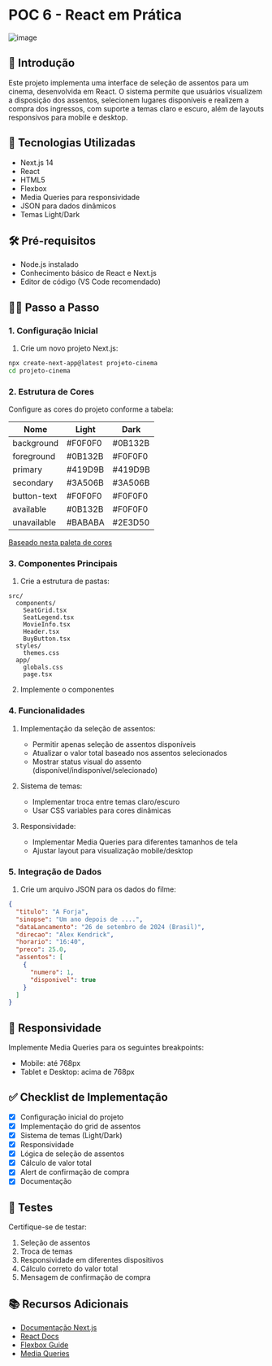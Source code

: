 # POC 6 - React em Prática

![image](https://github.com/user-attachments/assets/710da190-5544-46b5-baf5-b7191259d923)


## 📝 Introdução

Este projeto implementa uma interface de seleção de assentos para um cinema, desenvolvida em React. O sistema permite que usuários visualizem a disposição dos assentos, selecionem lugares disponíveis e realizem a compra dos ingressos, com suporte a temas claro e escuro, além de layouts responsivos para mobile e desktop.

## 🚀 Tecnologias Utilizadas

- Next.js 14
- React
- HTML5
- Flexbox
- Media Queries para responsividade
- JSON para dados dinâmicos
- Temas Light/Dark

## 🛠️ Pré-requisitos

- Node.js instalado
- Conhecimento básico de React e Next.js
- Editor de código (VS Code recomendado)

## 🏃‍♂️ Passo a Passo

### 1. Configuração Inicial

1. Crie um novo projeto Next.js:
```bash
npx create-next-app@latest projeto-cinema
cd projeto-cinema
```

### 2. Estrutura de Cores

Configure as cores do projeto conforme a tabela:

| Nome         | Light   | Dark    |
|-------------|---------|---------|
| background  | #F0F0F0 | #0B132B |
| foreground  | #0B132B | #F0F0F0 |
| primary     | #419D9B | #419D9B |
| secondary   | #3A506B | #3A506B |
| button-text | #F0F0F0 | #F0F0F0 |
| available   | #0B132B | #F0F0F0 |
| unavailable | #BABABA | #2E3D50 |

[Baseado nesta paleta de cores](https://coolors.co/palette/0b132b-1c2541-3a506b-5bc0be-ffffff)

### 3. Componentes Principais

1. Crie a estrutura de pastas:
```
src/
  components/
    SeatGrid.tsx
    SeatLegend.tsx
    MovieInfo.tsx
    Header.tsx
    BuyButton.tsx
  styles/
    themes.css
  app/
    globals.css
    page.tsx
```

2. Implemente o componentes

### 4. Funcionalidades

1. Implementação da seleção de assentos:
   - Permitir apenas seleção de assentos disponíveis
   - Atualizar o valor total baseado nos assentos selecionados
   - Mostrar status visual do assento (disponível/indisponível/selecionado)

2. Sistema de temas:
   - Implementar troca entre temas claro/escuro
   - Usar CSS variables para cores dinâmicas

3. Responsividade:
   - Implementar Media Queries para diferentes tamanhos de tela
   - Ajustar layout para visualização mobile/desktop

### 5. Integração de Dados

1. Crie um arquivo JSON para os dados do filme:
```json
{
  "titulo": "A Forja",
  "sinopse": "Um ano depois de ....",
  "dataLancamento": "26 de setembro de 2024 (Brasil)",
  "direcao": "Alex Kendrick",
  "horario": "16:40",
  "preco": 25.0,
  "assentos": [
    {
      "numero": 1,
      "disponivel": true
    }
  ]
}
```

## 📱 Responsividade

Implemente Media Queries para os seguintes breakpoints:
- Mobile: até 768px
- Tablet e Desktop: acima de 768px

## ✅ Checklist de Implementação

- [x] Configuração inicial do projeto
- [x] Implementação do grid de assentos
- [x] Sistema de temas (Light/Dark)
- [x] Responsividade
- [x] Lógica de seleção de assentos
- [x] Cálculo de valor total
- [x] Alert de confirmação de compra
- [x] Documentação

## 🧪 Testes

Certifique-se de testar:
1. Seleção de assentos
2. Troca de temas
3. Responsividade em diferentes dispositivos
4. Cálculo correto do valor total
5. Mensagem de confirmação de compra

## 📚 Recursos Adicionais

- [Documentação Next.js](https://nextjs.org/docs)
- [React Docs](https://react.dev)
- [Flexbox Guide](https://css-tricks.com/snippets/css/a-guide-to-flexbox/)
- [Media Queries](https://developer.mozilla.org/en-US/docs/Web/CSS/Media_Queries)
